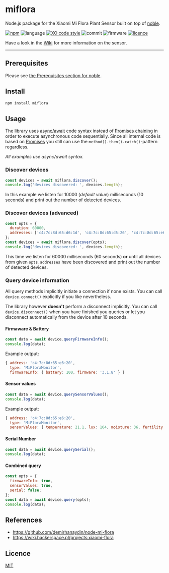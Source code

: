 # miflora

Node.js package for the Xiaomi Mi Flora Plant Sensor built on top of [noble](https://github.com/noble/noble).

[![npm](https://img.shields.io/npm/v/miflora.svg)](https://www.npmjs.com/package/miflora)
![language](https://img.shields.io/github/languages/top/ChrisScheffler/miflora.svg)
[![XO code style](https://img.shields.io/badge/code_style-XO-5ed9c7.svg)](https://github.com/xojs/xo)
![commit](https://img.shields.io/github/last-commit/ChrisScheffler/miflora.svg)
![firmware](https://img.shields.io/badge/firmware-3.1.8-brightgreen.svg)
[![licence](https://img.shields.io/npm/l/miflora.svg)](LICENSE)

Have a look in the [Wiki](https://github.com/ChrisScheffler/miflora/wiki) for more information on the sensor.

---

## Prerequisites

Please see [the Prerequisites section for noble](https://github.com/noble/noble#prerequisites).

## Install

```sh
npm install miflora
```

## Usage

The library uses [async/await](https://javascript.info/async-await) code syntax instead of [Promises chaining](https://javascript.info/promise-chaining) in order to execute asynchronous code sequentially. Since all internal code is based on [Promises](https://javascript.info/promise-basics) you still can use the  `method().then().catch()`-pattern regardless.

*All examples use async/await syntax.*

### Discover devices

```javascript
const devices = await miflora.discover();
console.log('devices discovered: ', devices.length);
```

In this example we listen for 10000 (*default value*) milliseconds (10 seconds) and print out the number of detected devices.

### Discover devices (advanced)

```javascript
const opts = {
  duration: 60000,
  addresses: ['c4:7c:8d:65:d6:1d', 'c4:7c:8d:65:d5:26', 'c4:7c:8d:65:e6:20']
};
const devices = await miflora.discover(opts);
console.log('devices discovered: ', devices.length);
```

This time we listen for 60000 milliseconds (60 seconds) **or** until all devices from given `opts.addresses` have been discovered and print out the number of detected devices.

### Query device information

All query methods implicitly initiate a connection if none exists. You can call `device.connect()` explicitly if you like nevertheless.

The library however **doesn't** perform a disconnect implicitly. You can call `device.disconnect()` when you have finished you queries or let you disconnect automatically from the device after 10 seconds.

#### Firmaware & Battery

```javascript
const data = await device.queryFirmwareInfo();
console.log(data);
```

Example output:

```javascript
{ address: 'c4:7c:8d:65:e6:20',
  type: 'MiFloraMonitor',
  firmwareInfo: { battery: 100, firmware: '3.1.8' } }
```

#### Sensor values

```javascript
const data = await device.querySensorValues();
console.log(data);
```

Example output:

```javascript
{ address: 'c4:7c:8d:65:e6:20',
  type: 'MiFloraMonitor',
  sensorValues: { temperature: 21.1, lux: 104, moisture: 36, fertility: 1049 } }
```

#### Serial Number

```javascript
const data = await device.querySerial();
console.log(data);
```

#### Combined query

```javascript
const opts = {
  firmwareInfo: true,
  sensorValues: true,
  serial: false;
};
const data = await device.query(opts);
console.log(data);
```

## References

- https://github.com/demirhanaydin/node-mi-flora
- https://wiki.hackerspace.pl/projects:xiaomi-flora

## Licence

[MIT](LICENSE)